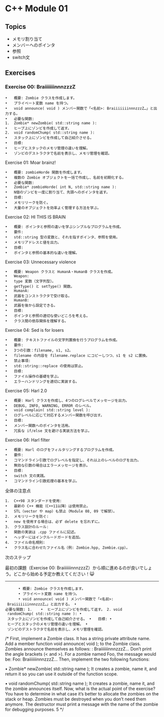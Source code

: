 # C++ Module 01

## Topics

- メモリ割り当て
- メンバーへのポインタ
- 参照
- switch文

## Exercises
### Exercise 00: BraiiiiiiinnnzzzZ

	•	概要: Zombie クラスを作成します。
	•	プライベート変数 name を持つ。
	•	void announce( void ) メンバー関数で「<名前>: BraiiiiiiinnnzzzZ…」と出力する。
	•	必要な関数:
	1.	Zombie* newZombie( std::string name ):
	•	ヒープ上にゾンビを作成して返す。
	2.	void randomChump( std::string name ):
	•	スタック上にゾンビを作成して自己紹介させる。
	•	目標:
	•	ヒープとスタックのメモリ管理の違いを理解。
	•	ゾンビのデストラクタで名前を表示し、メモリ管理を確認。

Exercise 01: Moar brainz!

	•	概要: zombieHorde 関数を作成します。
	•	複数の Zombie オブジェクトを一括で作成し、名前を初期化する。
	•	必要な関数:
	•	Zombie* zombieHorde( int N, std::string name ):
	•	N個のゾンビを一度に割り当て、先頭へのポインタを返す。
	•	目標:
	•	メモリリークを防ぐ。
	•	大量のオブジェクトを効率よく管理する方法を学ぶ。

Exercise 02: HI THIS IS BRAIN

	•	概要: ポインタと参照の違いを学ぶシンプルなプログラムを作成。
	•	要件:
	•	std::string 型の変数と、それを指すポインタ、参照を使用。
	•	メモリアドレスと値を出力。
	•	目標:
	•	ポインタと参照の基本的な違いを理解。

Exercise 03: Unnecessary violence

	•	概要: Weapon クラスと HumanA・HumanB クラスを作成。
	•	Weapon:
	•	type 変数（文字列型）。
	•	getType() と setType() 関数。
	•	HumanA:
	•	武器をコンストラクタで受け取る。
	•	HumanB:
	•	武器を後から設定できる。
	•	目標:
	•	ポインタと参照の適切な使いどころを考える。
	•	クラス間の依存関係を理解する。

Exercise 04: Sed is for losers

	•	概要: テキストファイルの文字列置換を行うプログラムを作成。
	•	要件:
	•	3つの引数：filename, s1, s2。
	•	filename の内容を filename.replace にコピーしつつ、s1 を s2 に置換。
	•	禁止事項:
	•	std::string::replace の使用は禁止。
	•	目標:
	•	ファイル操作の基礎を学ぶ。
	•	エラーハンドリングを適切に実装する。

Exercise 05: Harl 2.0

	•	概要: Harl クラスを作成し、4つのログレベルでメッセージを出力。
	•	DEBUG, INFO, WARNING, ERROR のレベル。
	•	void complain( std::string level ):
	•	ログレベルに応じて対応するメンバー関数を呼び出す。
	•	目標:
	•	メンバー関数へのポインタを活用。
	•	冗長な if/else 文を避ける実装方法を学ぶ。

Exercise 06: Harl filter

	•	概要: Harl のログをフィルタリングするプログラムを作成。
	•	要件:
	•	コマンドライン引数でログレベルを指定し、それ以上のレベルのログを出力。
	•	無効な引数の場合はエラーメッセージを表示。
	•	目標:
	•	switch 文の実践。
	•	コマンドライン引数処理の基本を学ぶ。

全体の注意点

	1.	C++98 スタンダードを使用:
	•	最新の C++ 機能（C++11以降）は使用禁止。
	•	STL（vector や map）も禁止（Module 08, 09 で解禁）。
	2.	メモリリークを防ぐ:
	•	new を使用する場合は、必ず delete を忘れずに。
	3.	クラス設計のルール:
	•	関数の実装は .cpp ファイルに記述。
	•	ヘッダーにはインクルードガードを追加。
	4.	ファイル命名規則:
	•	クラス名に合わせたファイル名（例: Zombie.hpp, Zombie.cpp）。

次のステップ

最初の課題（Exercise 00: BraiiiiiiinnnzzzZ）から順に進めるのが良いでしょう。どこから始める予定か教えてください！😺

---


          •	概要: Zombie クラスを作成します。
          •	プライベート変数 name を持つ。
          •	void announce( void ) メンバー関数で「<名前>:
     BraiiiiiiinnnzzzZ…」と出力する。 •
	必要な関数: 1.	 •	ヒープ上にゾンビを作成して返す。 2.	void
     randomChump( std::string name ): •
     スタック上にゾンビを作成して自己紹介させる。 •	目標: •
     ヒープとスタックのメモリ管理の違いを理解。 •
     ゾンビのデストラクタで名前を表示し、メモリ管理を確認。

/*
First, implement a Zombie class. It has a string private attribute name.
Add a member function void announce( void ); to the Zombie class. Zombies
announce themselves as follows:
<name>: BraiiiiiiinnnzzzZ...
Don’t print the angle brackets (< and >). For a zombie named Foo, the message
would be:
Foo: BraiiiiiiinnnzzzZ...
Then, implement the two following functions:

• Zombie* newZombie( std::string name );
It creates a zombie, name it, and return it so you can use it outside of the
function scope.

• void randomChump( std::string name ); It creates a zombie,
name it, and the zombie announces itself. Now, what is the actual point of the
exercise? You have to determine in what case it’s better to allocate the zombies
on the stack or heap. Zombies must be destroyed when you don’t need them
anymore. The destructor must print a message with the name of the zombie for
debugging purposes.
5
 */
